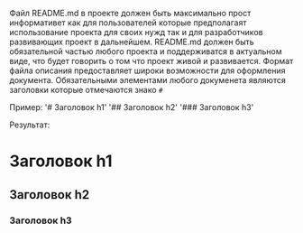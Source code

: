 Файл README.md в проекте должен быть максимально прост информативет как для пользователей которые предполагаят использование проекта для своих нужд так и для разработчиков развивающих проект в дальнейшем. README.md должен быть обязательной частью любого проекта и поддерживатся в актуальном виде, что будет говорить о том что проект живой и развивается.
Формат файла описания предоставляет широки возможности для оформления документа. Обязательными элементами любого докуменета являются заголовки которые отмечаются знако `#`

Пример:
'# Заголовок h1'
'## Заголовок h2'
'### Заголовок h3'

Результат:
# Заголовок h1  
## Заголовок h2  
### Заголовок h3  
